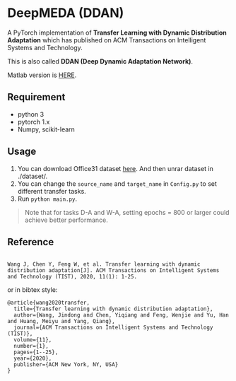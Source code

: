 # DeepMEDA (DDAN)

A PyTorch implementation of **Transfer Learning with Dynamic Distribution Adaptation** which has published on ACM Transactions on Intelligent Systems and Technology.

This is also called **DDAN (Deep Dynamic Adaptation Network)**.

Matlab version is [HERE](https://github.com/jindongwang/transferlearning/tree/master/code/traditional/MEDA/matlab).

## Requirement

* python 3
* pytorch 1.x
* Numpy, scikit-learn

## Usage

1. You can download Office31 dataset [here](https://pan.baidu.com/s/1o8igXT4#list/path=%2F). And then unrar dataset in ./dataset/.
2. You can change the `source_name` and `target_name` in `Config.py` to set different transfer tasks.
3. Run `python main.py`.

> Note that for tasks D-A and W-A, setting epochs = 800 or larger could achieve better performance.

## Reference

```

Wang J, Chen Y, Feng W, et al. Transfer learning with dynamic distribution adaptation[J]. ACM Transactions on Intelligent Systems and Technology (TIST), 2020, 11(1): 1-25.

```

or in bibtex style:

```
@article{wang2020transfer,
  title={Transfer learning with dynamic distribution adaptation},
  author={Wang, Jindong and Chen, Yiqiang and Feng, Wenjie and Yu, Han and Huang, Meiyu and Yang, Qiang},
  journal={ACM Transactions on Intelligent Systems and Technology (TIST)},
  volume={11},
  number={1},
  pages={1--25},
  year={2020},
  publisher={ACM New York, NY, USA}
}
```